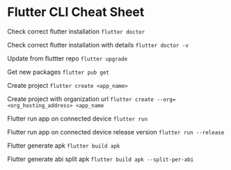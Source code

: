 # Flutter CLI Cheat Sheet

Check correct flutter installation
`flutter doctor`

Check correct flutter installation with details
`flutter doctor -v`

Update from fluttter repo
`flutter upgrade`

Get new packages
`flutter pub get`

Create project
`flutter create <app_name>`

Create project with organization url
`flutter create --org=<org_hosting_address> <app_name`

Flutter run app on connected device
`flutter run`

Flutter run app on connected device release version
`flutter run --release`

Flutter generate apk
`flutter build apk`

Flutter generate abi split apk 
`flutter build apk --split-per-abi`
